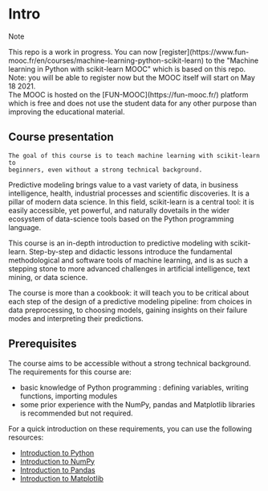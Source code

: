 # Intro

<div class="admonition tip remove-from-content-only" name="html-admonition">
<p class="title">Note</p>
This repo is a work in progress. You can now
[register](https://www.fun-mooc.fr/en/courses/machine-learning-python-scikit-learn)
to the "Machine learning in Python with scikit-learn MOOC" which is based on
this repo. Note: you will be able to register now but the MOOC itself will
start on May 18 2021.
</br>
The MOOC is hosted on the [FUN-MOOC](https://fun-mooc.fr/) platform which
is free and does not use the student data for any other purpose than improving
the educational material.
</div>

## Course presentation

```{admonition} Welcome!
The goal of this course is to teach machine learning with scikit-learn to
beginners, even without a strong technical background.
```
Predictive modeling brings value to a vast variety of data, in business
intelligence, health, industrial processes and scientific discoveries. It is a
pillar of modern data science. In this field, scikit-learn is a central tool:
it is easily accessible, yet powerful, and naturally dovetails in the wider
ecosystem of data-science tools based on the Python programming language.

This course is an in-depth introduction to predictive modeling with
scikit-learn. Step-by-step and didactic lessons introduce the fundamental
methodological and software tools of machine learning, and is as such a
stepping stone to more advanced challenges in artificial intelligence, text
mining, or data science.

The course is more than a cookbook: it will teach you to be critical about each
step of the design of a predictive modeling pipeline: from choices in data
preprocessing, to choosing models, gaining insights on their failure modes and
interpreting their predictions.

## Prerequisites

The course aims to be accessible without a strong technical background. The
requirements for this course are:
- basic knowledge of Python programming : defining variables, writing
  functions, importing modules
- some prior experience with the NumPy, pandas and Matplotlib libraries is
  recommended but not required.

For a quick introduction on these requirements, you can use the following resources:
- [Introduction to Python](https://scipy-lectures.org/intro/language/python_language.html)
- [Introduction to NumPy](https://sebastianraschka.com/blog/2020/numpy-intro.html)
- [Introduction to Pandas](https://pandas.pydata.org/docs/user_guide/10min.html)
- [Introduction to Matplotlib](https://sebastianraschka.com/blog/2020/numpy-intro.html#410-matplotlib)
